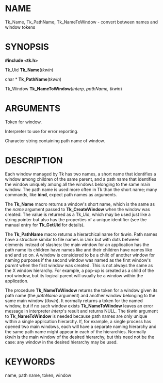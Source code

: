 # NAME

Tk_Name, Tk_PathName, Tk_NameToWindow - convert between names and window
tokens

# SYNOPSIS

**#include \<tk.h\>**

Tk_Uid **Tk_Name**(*tkwin*)

char \* **Tk_PathName**(*tkwin*)

Tk_Window **Tk_NameToWindow**(*interp, pathName, tkwin*)

# ARGUMENTS

Token for window.

Interpreter to use for error reporting.

Character string containing path name of window.

# DESCRIPTION

Each window managed by Tk has two names, a short name that identifies a
window among children of the same parent, and a path name that
identifies the window uniquely among all the windows belonging to the
same main window. The path name is used more often in Tk than the short
name; many commands, like **bind**, expect path names as arguments.

The **Tk_Name** macro returns a window\'s short name, which is the same
as the *name* argument passed to **Tk_CreateWindow** when the window was
created. The value is returned as a Tk_Uid, which may be used just like
a string pointer but also has the properties of a unique identifier (see
the manual entry for **Tk_GetUid** for details).

The **Tk_PathName** macro returns a hierarchical name for *tkwin*. Path
names have a structure similar to file names in Unix but with dots
between elements instead of slashes: the main window for an application
has the path name its children have names like and their children have
names like and and so on. A window is considered to be a child of
another window for naming purposes if the second window was named as the
first window\'s *parent* when the first window was created. This is not
always the same as the X window hierarchy. For example, a pop-up is
created as a child of the root window, but its logical parent will
usually be a window within the application.

The procedure **Tk_NameToWindow** returns the token for a window given
its path name (the *pathName* argument) and another window belonging to
the same main window (*tkwin*). It normally returns a token for the
named window, but if no such window exists **Tk_NameToWindow** leaves an
error message in interpreter *interp*\'s result and returns NULL. The
*tkwin* argument to **Tk_NameToWindow** is needed because path names are
only unique within a single application hierarchy. If, for example, a
single process has opened two main windows, each will have a separate
naming hierarchy and the same path name might appear in each of the
hierarchies. Normally *tkwin* is the main window of the desired
hierarchy, but this need not be the case: any window in the desired
hierarchy may be used.

# KEYWORDS

name, path name, token, window
